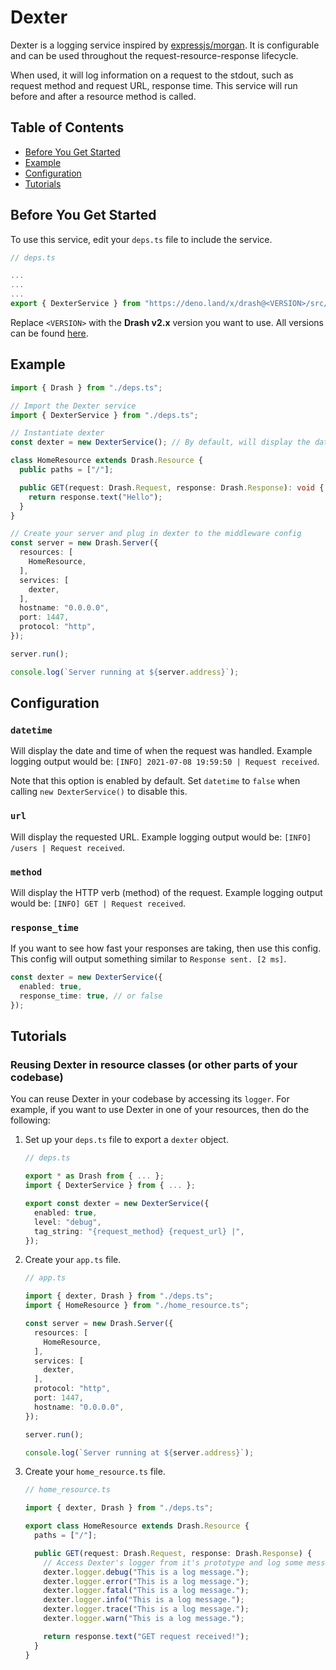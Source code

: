 # Dexter

Dexter is a logging service inspired by
[expressjs/morgan](https://github.com/expressjs/morgan). It is configurable and
can be used throughout the request-resource-response lifecycle.

When used, it will log information on a request to the stdout, such as request
method and request URL, response time. This service will run before and after a
resource method is called.

## Table of Contents

- [Before You Get Started](#before-you-get-started)
- [Example](#example)
- [Configuration](#configuration)
- [Tutorials](#tutorials)

## Before You Get Started

To use this service, edit your `deps.ts` file to include the service.

```typescript
// deps.ts

...
...
...
export { DexterService } from "https://deno.land/x/drash@<VERSION>/src/services/dexter/dexter.ts";
```

Replace `<VERSION>` with the **Drash v2.x** version you want to use. All
versions can be found
[here](https://github.com/drashland/drash/releases?q=v2&expanded=true).

## Example

```typescript
import { Drash } from "./deps.ts";

// Import the Dexter service
import { DexterService } from "./deps.ts";

// Instantiate dexter
const dexter = new DexterService(); // By default, will display the date and time of the request

class HomeResource extends Drash.Resource {
  public paths = ["/"];

  public GET(request: Drash.Request, response: Drash.Response): void {
    return response.text("Hello");
  }
}

// Create your server and plug in dexter to the middleware config
const server = new Drash.Server({
  resources: [
    HomeResource,
  ],
  services: [
    dexter,
  ],
  hostname: "0.0.0.0",
  port: 1447,
  protocol: "http",
});

server.run();

console.log(`Server running at ${server.address}`);
```

## Configuration

### `datetime`

Will display the date and time of when the request was handled. Example logging
output would be: `[INFO] 2021-07-08 19:59:50 | Request received`.

Note that this option is enabled by default. Set `datetime` to `false` when
calling `new DexterService()` to disable this.

### `url`

Will display the requested URL. Example logging output would be:
`[INFO] /users | Request received`.

### `method`

Will display the HTTP verb (method) of the request. Example logging output would
be: `[INFO] GET | Request received`.

### `response_time`

If you want to see how fast your responses are taking, then use this config.
This config will output something similar to `Response sent. [2 ms]`.

```typescript
const dexter = new DexterService({
  enabled: true,
  response_time: true, // or false
});
```

## Tutorials

### Reusing Dexter in resource classes (or other parts of your codebase)

You can reuse Dexter in your codebase by accessing its `logger`. For example, if
you want to use Dexter in one of your resources, then do the following:

1. Set up your `deps.ts` file to export a `dexter` object.

   ```typescript
   // deps.ts

   export * as Drash from { ... };
   import { DexterService } from { ... };

   export const dexter = new DexterService({
     enabled: true,
     level: "debug",
     tag_string: "{request_method} {request_url} |",
   });
   ```

2. Create your `app.ts` file.

   ```typescript
   // app.ts

   import { dexter, Drash } from "./deps.ts";
   import { HomeResource } from "./home_resource.ts";

   const server = new Drash.Server({
     resources: [
       HomeResource,
     ],
     services: [
       dexter,
     ],
     protocol: "http",
     port: 1447,
     hostname: "0.0.0.0",
   });

   server.run();

   console.log(`Server running at ${server.address}`);
   ```

3. Create your `home_resource.ts` file.

   ```typescript
   // home_resource.ts

   import { dexter, Drash } from "./deps.ts";

   export class HomeResource extends Drash.Resource {
     paths = ["/"];

     public GET(request: Drash.Request, response: Drash.Response) {
       // Access Dexter's logger from it's prototype and log some messages
       dexter.logger.debug("This is a log message.");
       dexter.logger.error("This is a log message.");
       dexter.logger.fatal("This is a log message.");
       dexter.logger.info("This is a log message.");
       dexter.logger.trace("This is a log message.");
       dexter.logger.warn("This is a log message.");

       return response.text("GET request received!");
     }
   }
   ```
